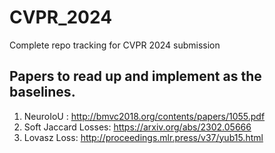 # CVPR_2024
Complete repo tracking for CVPR 2024 submission
## Papers to read up and implement as the baselines. 
1. NeuroIoU : http://bmvc2018.org/contents/papers/1055.pdf
2. Soft Jaccard Losses: https://arxiv.org/abs/2302.05666
3. Lovasz Loss: http://proceedings.mlr.press/v37/yub15.html 
